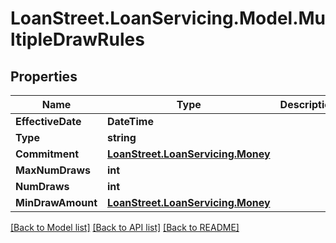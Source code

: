# LoanStreet.LoanServicing.Model.MultipleDrawRules
## Properties

Name | Type | Description | Notes
------------ | ------------- | ------------- | -------------
**EffectiveDate** | **DateTime** |  | [optional] 
**Type** | **string** |  | 
**Commitment** | [**LoanStreet.LoanServicing.Money**](LoanStreet.LoanServicing.Money.md) |  | 
**MaxNumDraws** | **int** |  | [optional] 
**NumDraws** | **int** |  | 
**MinDrawAmount** | [**LoanStreet.LoanServicing.Money**](LoanStreet.LoanServicing.Money.md) |  | [optional] 

[[Back to Model list]](../README.md#documentation-for-models) [[Back to API list]](../README.md#documentation-for-api-endpoints) [[Back to README]](../README.md)

